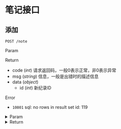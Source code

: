 # 笔记接口

## 添加

`POST /note`

Param


Return

* code (*int*) 请求返回码，一般0表示正常，非0表示异常
* msg (*string*) 信息，一般是出错时的描述信息
* data (*object*) 
    * id (*int*) 新纪录ID

Error

* `10001` sql: no rows in result set
id: 119

<details>
<summary>Param</summary>

```json
{}
```

</details>

<details>
<summary>Return</summary>

```json
{
    "code": 10001,
    "msg": "sql: no rows in result set\nid: 119",
    "data": null
}
```

</details>

